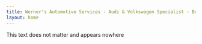 ```yaml
---
title: Werner's Automotive Services - Audi & Volkswagen Specialist - Boulder Co 
layout: home
---
```


This text does not matter and appears nowhere